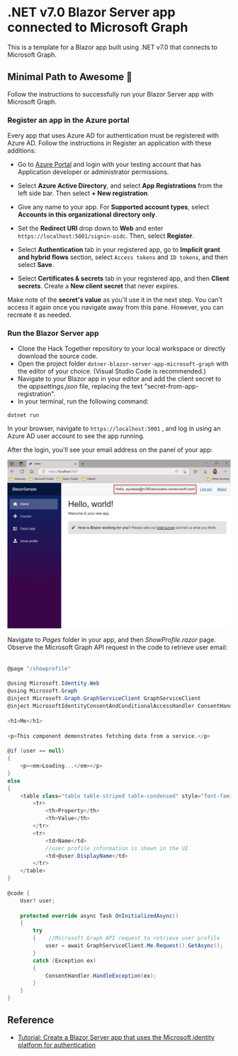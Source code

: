 # .NET v7.0 Blazor Server app connected to Microsoft Graph

This is a template for a Blazor app built using .NET v7.0 that connects to Microsoft Graph.

## Minimal Path to Awesome 🚀

Follow the instructions to successfully run your Blazor Server app with Microsoft Graph.

### Register an app in the Azure portal

Every app that uses Azure AD for authentication must be registered with Azure AD. Follow the instructions in Register an application with these additions:

* Go to [Azure Portal](https://portal.azure.com) and login with your testing account that has Application developer or administrator permissions.
* Select **Azure Active Directory**, and select **App Registrations** from the left side bar. Then select **+ New registration**.
* Give any name to your app. For **Supported account types**, select **Accounts in this organizational directory only**.
* Set the **Redirect URI** drop down to **Web** and enter `https://localhost:5001/signin-oidc`. Then, select **Register**.
* Select **Authentication** tab in your registered app, go to **Implicit grant and hybrid flows** section, select `Access tokens` and `ID tokens`, and then select **Save**.

* Select **Certificates & secrets** tab in your registered app, and then **Client secrets**. Create a **New client secret** that never expires.

Make note of the **secret's value** as you'll use it in the next step. You can’t access it again once you navigate away from this pane. However, you can recreate it as needed.

### Run the Blazor Server app

* Clone the Hack Together repository to your local workspace or directly download the source code.
* Open the project folder `dotner-blazor-server-app-microsoft-graph` with the editor of your choice. (Visual Studio Code is recommended.)
* Navigate to your Blazor app in your editor and add the client secret to the *appsettings.json* file, replacing the text "secret-from-app-registration".
* In your terminal, run the following command:

```dotnetcli
dotnet run
```

In your browser, navigate to `https://localhost:5001` , and log in using an Azure AD user account to see the app running.

After the login, you'll see your email address on the panel of your app:

![Blazor Server App](/templates/dotnet-blazor-server-app-microsoft-graph/blazorServerApp.png)

Navigate to *Pages* folder in your app, and then *ShowProfile.razor* page. Observe the Microsoft Graph API request in the code to retrieve user email:

```csharp

@page "/showprofile"

@using Microsoft.Identity.Web
@using Microsoft.Graph
@inject Microsoft.Graph.GraphServiceClient GraphServiceClient
@inject MicrosoftIdentityConsentAndConditionalAccessHandler ConsentHandler

<h1>Me</h1>

<p>This component demonstrates fetching data from a service.</p>

@if (user == null)
{
    <p><em>Loading...</em></p>
}
else
{
    <table class="table table-striped table-condensed" style="font-family: monospace">
        <tr>
            <th>Property</th>
            <th>Value</th>
        </tr>
        <tr>
            <td>Name</td>
            //user profile information is shown in the UI
            <td>@user.DisplayName</td> 
        </tr>
    </table>
}

@code {
    User? user;

    protected override async Task OnInitializedAsync()
    {
        try
        {    //Microsoft Graph API request to retrieve user profile
            user = await GraphServiceClient.Me.Request().GetAsync(); 
        }
        catch (Exception ex)
        {
            ConsentHandler.HandleException(ex);
        }
    }
}
```

## Reference

* [Tutorial: Create a Blazor Server app that uses the Microsoft identity platform for authentication](https://learn.microsoft.com/en-us/azure/active-directory/develop/tutorial-blazor-server)
